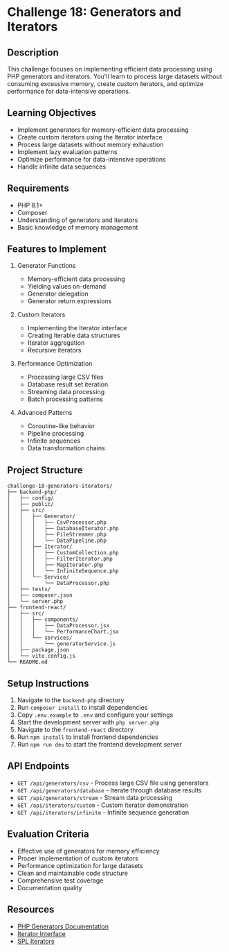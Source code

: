 # Challenge 18: Generators and Iterators

## Description
This challenge focuses on implementing efficient data processing using PHP generators and iterators. You'll learn to process large datasets without consuming excessive memory, create custom iterators, and optimize performance for data-intensive operations.

## Learning Objectives
- Implement generators for memory-efficient data processing
- Create custom iterators using the Iterator interface
- Process large datasets without memory exhaustion
- Implement lazy evaluation patterns
- Optimize performance for data-intensive operations
- Handle infinite data sequences

## Requirements
- PHP 8.1+
- Composer
- Understanding of generators and iterators
- Basic knowledge of memory management

## Features to Implement
1. Generator Functions
   - Memory-efficient data processing
   - Yielding values on-demand
   - Generator delegation
   - Generator return expressions

2. Custom Iterators
   - Implementing the Iterator interface
   - Creating iterable data structures
   - Iterator aggregation
   - Recursive iterators

3. Performance Optimization
   - Processing large CSV files
   - Database result set iteration
   - Streaming data processing
   - Batch processing patterns

4. Advanced Patterns
   - Coroutine-like behavior
   - Pipeline processing
   - Infinite sequences
   - Data transformation chains

## Project Structure
```
challenge-18-generators-iterators/
├── backend-php/
│   ├── config/
│   ├── public/
│   ├── src/
│   │   ├── Generator/
│   │   │   ├── CsvProcessor.php
│   │   │   ├── DatabaseIterator.php
│   │   │   ├── FileStreamer.php
│   │   │   └── DataPipeline.php
│   │   ├── Iterator/
│   │   │   ├── CustomCollection.php
│   │   │   ├── FilterIterator.php
│   │   │   ├── MapIterator.php
│   │   │   └── InfiniteSequence.php
│   │   └── Service/
│   │       └── DataProcessor.php
│   ├── tests/
│   ├── composer.json
│   └── server.php
├── frontend-react/
│   ├── src/
│   │   ├── components/
│   │   │   ├── DataProcessor.jsx
│   │   │   └── PerformanceChart.jsx
│   │   └── services/
│   │       └── generatorService.js
│   ├── package.json
│   └── vite.config.js
└── README.md
```

## Setup Instructions
1. Navigate to the `backend-php` directory
2. Run `composer install` to install dependencies
3. Copy `.env.example` to `.env` and configure your settings
4. Start the development server with `php server.php`
5. Navigate to the `frontend-react` directory
6. Run `npm install` to install frontend dependencies
7. Run `npm run dev` to start the frontend development server

## API Endpoints
- `GET /api/generators/csv` - Process large CSV file using generators
- `GET /api/generators/database` - Iterate through database results
- `GET /api/generators/stream` - Stream data processing
- `GET /api/iterators/custom` - Custom iterator demonstration
- `GET /api/iterators/infinite` - Infinite sequence generation

## Evaluation Criteria
- Effective use of generators for memory efficiency
- Proper implementation of custom iterators
- Performance optimization for large datasets
- Clean and maintainable code structure
- Comprehensive test coverage
- Documentation quality

## Resources
- [PHP Generators Documentation](https://www.php.net/manual/en/language.generators.php)
- [Iterator Interface](https://www.php.net/manual/en/class.iterator.php)
- [SPL Iterators](https://www.php.net/manual/en/spl.iterators.php)